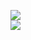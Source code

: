 [![](https://img.shields.io/badge/Made%20With-Github%20Spray-lightgrey.svg?style=for-the-badge&logo=github)](https://github.com/Annihil/github-spray#4950)  
[![](https://i.imgur.com/2DrTn0Z.gif)](https://github.com/Annihil/github-spray)